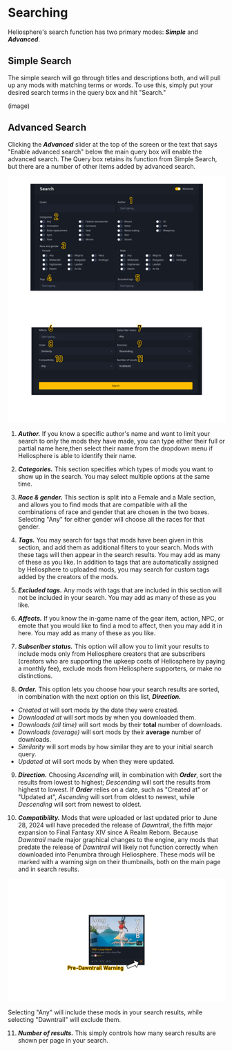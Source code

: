 # Searching

Heliosphere's search function has two primary modes: ***Simple*** and ***Advanced***.

## Simple Search

The simple search will go through titles and descriptions both, and will pull up any mods with matching terms or words.
To use this, simply put your desired search terms in the query box and hit "Search."

(image)

## Advanced Search

Clicking the ***Advanced*** slider at the top of the screen or the text that says "Enable advanced search" 
below the main query box will enable the advanced search.
The Query box retains its function from Simple Search, but there are a number of other items added by advanced search.

![advanced-search-image](images/searching/advsearch_1.png)
![advanced-search-image-2](images/searching/advsearch_2.png)

1. ***Author.*** If you know a specific author's name and want to limit your search to only the mods they have made, 
you can type either their full or partial name here,then select their name from the dropdown menu if Heliosphere is able to identify their name.

2. ***Categories.*** This section specifies which types of mods you want to show up in the search. 
You may select multiple options at the same time.

3. ***Race & gender.*** This section is split into a Female and a Male section, 
and allows you to find mods that are compatible with all the combinations of race and gender that are chosen in the two boxes. 
Selecting "Any" for either gender will choose all the races for that gender.

4. ***Tags.*** You may search for tags that mods have been given in this section, 
and add them as additional filters to your search.
Mods with these tags will then appear in the search results.
You may add as many of these as you like.
In addition to tags that are automatically assigned by Heliosphere to uploaded mods, 
you may search for custom tags added by the creators of the mods.

5. ***Excluded tags.*** Any mods with tags that are included in this section will not be included in your search.
You may add as many of these as you like.

6. ***Affects.*** If you know the in-game name of the gear item, action, NPC, or emote that you would like to find a mod to affect, 
then you may add it in here.
You may add as many of these as you like.

7. ***Subscriber status.*** This option will allow you to limit your results to include mods only from Heliosphere creators that are subscribers
(creators who are supporting the upkeep costs of Heliosphere by paying a monthly fee), exclude mods from Heliosphere supporters, or make no distinctions.

8. ***Order.*** This option lets you choose how your search results are sorted, in combination with the next option on this list, ***Direction.***
- *Created at* will sort mods by the date they were created.
- *Downloaded at* will sort mods by when you downloaded them.
- *Downloads (all time)* will sort mods by their **total** number of downloads.
- *Downloads (average)* will sort mods by their **average** number of downloads.
- *Similarity* will sort mods by how similar they are to your initial search query.
- *Updated at* will sort mods by when they were updated.

9. ***Direction.*** Choosing *Ascending* will, in combination with ***Order***, sort the results from lowest to highest; 
*Descending* will sort the results from highest to lowest. 
If ***Order*** relies on a date, such as "Created at" or "Updated at", *Ascending* will sort from oldest to newest, while *Descending* will sort from newest to oldest.

10. ***Compatibility.*** Mods that were uploaded or last updated prior to June 28, 2024 will have preceded the release of *Dawntrail*, the fifth major expansion to 
Final Fantasy XIV since A Realm Reborn. 
Because *Dawntrail* made major graphical changes to the engine, any mods that predate the release of *Dawntrail* will likely not function correctly when downloaded
into Penumbra through Heliosphere. These mods will be marked with a warning sign on their thumbnails, both on the main page and in search results.

![advanced-search-image-3](images/searching/advsearch_predtmod.png)

Selecting "Any" will include these mods in your search results, while selecting "Dawntrail" will exclude them.

11. ***Number of results.*** This simply controls how many search results are shown per page in your search.